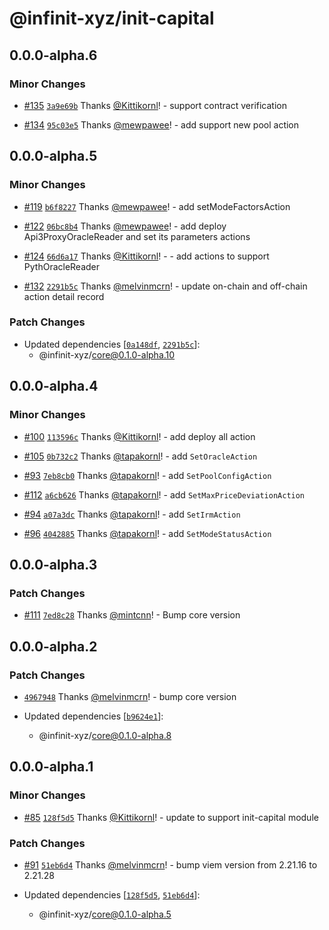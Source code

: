 # @infinit-xyz/init-capital

## 0.0.0-alpha.6

### Minor Changes

- [#135](https://github.com/infinit-xyz/infinit-library/pull/135)
  [`3a9e69b`](https://github.com/infinit-xyz/infinit-library/commit/3a9e69b6f64c2ebd76658b2479e3da38d73ef737) Thanks
  [@Kittikornl](https://github.com/Kittikornl)! - support contract verification

- [#134](https://github.com/infinit-xyz/infinit-library/pull/134)
  [`95c03e5`](https://github.com/infinit-xyz/infinit-library/commit/95c03e52914a34419da7b6daa5e99196c5d7daa6) Thanks
  [@mewpawee](https://github.com/mewpawee)! - add support new pool action

## 0.0.0-alpha.5

### Minor Changes

- [#119](https://github.com/infinit-xyz/infinit-library/pull/119)
  [`b6f8227`](https://github.com/infinit-xyz/infinit-library/commit/b6f8227f768e4d5d94a4fbee1fa0fefb29e1f199) Thanks
  [@mewpawee](https://github.com/mewpawee)! - add setModeFactorsAction

- [#122](https://github.com/infinit-xyz/infinit-library/pull/122)
  [`06bc8b4`](https://github.com/infinit-xyz/infinit-library/commit/06bc8b42875711a93c9e3b6ad8e9c92923e44bfd) Thanks
  [@mewpawee](https://github.com/mewpawee)! - add deploy Api3ProxyOracleReader and set its parameters actions

- [#124](https://github.com/infinit-xyz/infinit-library/pull/124)
  [`66d6a17`](https://github.com/infinit-xyz/infinit-library/commit/66d6a17b3b594b650ae0aa99735be0a26cc02c5c) Thanks
  [@Kittikornl](https://github.com/Kittikornl)! - - add actions to support PythOracleReader

- [#132](https://github.com/infinit-xyz/infinit-library/pull/132)
  [`2291b5c`](https://github.com/infinit-xyz/infinit-library/commit/2291b5c1fd681a54ddb28aababd24aae995aaccb) Thanks
  [@melvinmcrn](https://github.com/melvinmcrn)! - update on-chain and off-chain action detail record

### Patch Changes

- Updated dependencies [[`0a148df`](https://github.com/infinit-xyz/infinit-library/commit/0a148df5a878cbec73a25fcf13ed2278fd8d13db),
  [`2291b5c`](https://github.com/infinit-xyz/infinit-library/commit/2291b5c1fd681a54ddb28aababd24aae995aaccb)]:
  - @infinit-xyz/core@0.1.0-alpha.10

## 0.0.0-alpha.4

### Minor Changes

- [#100](https://github.com/infinit-xyz/infinit-library/pull/100)
  [`113596c`](https://github.com/infinit-xyz/infinit-library/commit/113596cbb5279e8d66b07a676a3719a835512053) Thanks
  [@Kittikornl](https://github.com/Kittikornl)! - add deploy all action

- [#105](https://github.com/infinit-xyz/infinit-library/pull/105)
  [`0b732c2`](https://github.com/infinit-xyz/infinit-library/commit/0b732c2a9b9202bc5e34c477a65345a60178bd00) Thanks
  [@tapakornl](https://github.com/tapakornl)! - add `SetOracleAction`

- [#93](https://github.com/infinit-xyz/infinit-library/pull/93)
  [`7eb8cb0`](https://github.com/infinit-xyz/infinit-library/commit/7eb8cb00405d6d2b0a63b7db9fbd2180f64f6855) Thanks
  [@tapakornl](https://github.com/tapakornl)! - add `SetPoolConfigAction`

- [#112](https://github.com/infinit-xyz/infinit-library/pull/112)
  [`a6cb626`](https://github.com/infinit-xyz/infinit-library/commit/a6cb626716ebda548bc43aa5edf94a53385e5df1) Thanks
  [@tapakornl](https://github.com/tapakornl)! - add `SetMaxPriceDeviationAction`

- [#94](https://github.com/infinit-xyz/infinit-library/pull/94)
  [`a07a3dc`](https://github.com/infinit-xyz/infinit-library/commit/a07a3dc5a9507f2dc37634e0e91bec09caadd766) Thanks
  [@tapakornl](https://github.com/tapakornl)! - add `SetIrmAction`

- [#96](https://github.com/infinit-xyz/infinit-library/pull/96)
  [`4042885`](https://github.com/infinit-xyz/infinit-library/commit/40428852184d0b299b1ea65cda414f3121843508) Thanks
  [@tapakornl](https://github.com/tapakornl)! - add `SetModeStatusAction`

## 0.0.0-alpha.3

### Patch Changes

- [#111](https://github.com/infinit-xyz/infinit-library/pull/111)
  [`7ed8c28`](https://github.com/infinit-xyz/infinit-library/commit/7ed8c2885e96b8d9b34e3fb0f07dccd6edb85734) Thanks
  [@mintcnn](https://github.com/mintcnn)! - Bump core version

## 0.0.0-alpha.2

### Patch Changes

- [`4967948`](https://github.com/infinit-xyz/infinit-library/commit/4967948a32e8519387d53e3ec34242de98eded11) Thanks
  [@melvinmcrn](https://github.com/melvinmcrn)! - bump core version

- Updated dependencies [[`b9624e1`](https://github.com/infinit-xyz/infinit-library/commit/b9624e1797c500b33ffe4695013ee4d07191c737)]:
  - @infinit-xyz/core@0.1.0-alpha.8

## 0.0.0-alpha.1

### Minor Changes

- [#85](https://github.com/infinit-xyz/infinit-library/pull/85)
  [`128f5d5`](https://github.com/infinit-xyz/infinit-library/commit/128f5d53bb344eb5078436684413ecd12e86a05b) Thanks
  [@Kittikornl](https://github.com/Kittikornl)! - update to support init-capital module

### Patch Changes

- [#91](https://github.com/infinit-xyz/infinit-library/pull/91)
  [`51eb6d4`](https://github.com/infinit-xyz/infinit-library/commit/51eb6d4ddc3906459a4f6df23b9b992100331919) Thanks
  [@melvinmcrn](https://github.com/melvinmcrn)! - bump viem version from 2.21.16 to 2.21.28

- Updated dependencies [[`128f5d5`](https://github.com/infinit-xyz/infinit-library/commit/128f5d53bb344eb5078436684413ecd12e86a05b),
  [`51eb6d4`](https://github.com/infinit-xyz/infinit-library/commit/51eb6d4ddc3906459a4f6df23b9b992100331919)]:
  - @infinit-xyz/core@0.1.0-alpha.5
